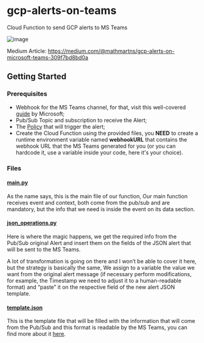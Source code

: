 # gcp-alerts-on-teams
Cloud Function to send GCP alerts to MS Teams

![image](https://github.com/matheusmartns/teams-alerts/assets/9992922/9d13df52-36e8-4ca9-be53-3546ddde0ce1)

Medium Article: https://medium.com/@mathmartns/gcp-alerts-on-microsoft-teams-309f7bd8bd0a

## Getting Started

### Prerequisites

- Webhook for the MS Teams channel, for that, visit this well-covered [guide](https://learn.microsoft.com/en-us/microsoftteams/platform/webhooks-and-connectors/how-to/add-incoming-webhook?tabs=dotnet) by Microsoft;
- Pub/Sub Topic and subscription to receive the Alert;
- The [Policy](https://console.cloud.google.com/monitoring/alerting) that will trigger the alert;
- Create the Cloud Function using the provided files, you **NEED** to create a runtime environment variable named **webhookURL** that contains the webhook URL that the MS Teams generated for you (or you can hardcode it, use a variable inside your code, here it's your choice).

### Files
#### <ins>main.py</ins>
As the name says, this is the main file of our function, Our main function receives event and context, both come from the pub/sub and are mandatory, but the info that we need is inside the event on its data section.

#### <ins>json_operations.py</ins>
Here is where the magic happens, we get the required info from the Pub/Sub original Alert and insert them on the fields of the JSON alert that will be sent to the MS Teams.

A lot of transformation is going on there and I won’t be able to cover it here, but the strategy is basically the same, We assign to a variable the value we want from the original alert message (if necessary perform modifications, for example, the Timestamp we need to adjust it to a human-readable format) and “paste” it on the respective field of the new alert JSON template.

#### <ins>template.json</ins>
This is the template file that will be filled with the information that will come from the Pub/Sub and this format is readable by the MS Teams, you can find more about it [here](https://learn.microsoft.com/en-us/microsoftteams/platform/webhooks-and-connectors/how-to/connectors-using?tabs=cURL).

